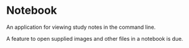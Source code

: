 # Notebook
An application for viewing study notes in the command line.

A feature to open supplied images and other files in a notebook is due.
